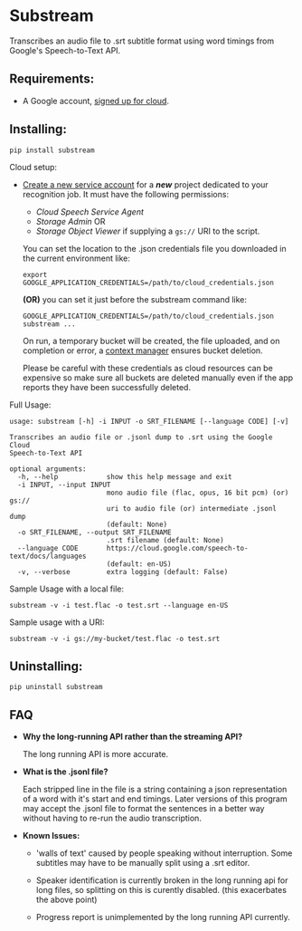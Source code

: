 # Substream #

Transcribes an audio file to .srt subtitle format using word timings from
Google's Speech-to-Text API.

## Requirements: ##

* A Google account, [signed up for cloud](https://cloud.google.com/).

## Installing: ##

```shell
pip install substream
```

Cloud setup:

* [Create a new service account](https://cloud.google.com/iam/docs/creating-managing-service-accounts)
    for a ***new*** project dedicated to your recognition job. It must have the 
    following permissions:
    
    * _Cloud Speech Service Agent_
    * _Storage Admin_ OR
    * _Storage Object Viewer_ if supplying a `gs://` URI to the script.
 
    You can set the location to the .json credentials file you downloaded in the
    current environment like:
    
    ```shell
    export GOOGLE_APPLICATION_CREDENTIALS=/path/to/cloud_credentials.json
    ```
    
    __(OR)__ you can set it just before the substream command like:
    
    ```shell
    GOOGLE_APPLICATION_CREDENTIALS=/path/to/cloud_credentials.json substream ...
    ```
    
    On run, a temporary bucket will be created, the file uploaded, and
    on completion or error, a [context manager](https://github.com/mdegans/substream/blob/master/substream/tempbucket/__init__.py)
    ensures bucket deletion.
    
    Please be careful with these credentials as cloud resources can be expensive
    so make sure all buckets are deleted manually even if the app reports they
    have been successfully deleted.

Full Usage:
```shell
usage: substream [-h] -i INPUT -o SRT_FILENAME [--language CODE] [-v]

Transcribes an audio file or .jsonl dump to .srt using the Google Cloud
Speech-to-Text API

optional arguments:
  -h, --help            show this help message and exit
  -i INPUT, --input INPUT
                        mono audio file (flac, opus, 16 bit pcm) (or) gs://
                        uri to audio file (or) intermediate .jsonl dump
                        (default: None)
  -o SRT_FILENAME, --output SRT_FILENAME
                        .srt filename (default: None)
  --language CODE       https://cloud.google.com/speech-to-text/docs/languages
                        (default: en-US)
  -v, --verbose         extra logging (default: False)
```

Sample Usage with a local file:
```shell
substream -v -i test.flac -o test.srt --language en-US
```

Sample usage with a URI:
```shell
substream -v -i gs://my-bucket/test.flac -o test.srt
```

## Uninstalling: ##
```shell
pip uninstall substream
```

## FAQ ##
* __Why the long-running API rather than the streaming API?__
    
    The long running API is more accurate.

* __What is the .jsonl file?__

    Each stripped line in the file is a string containing a json representation
    of a word with it's start and end timings. Later versions of this program
    may accept the .jsonl file to format the sentences in a better way without
    having to re-run the audio transcription.

* __Known Issues:__

    * 'walls of text' caused by people speaking without interruption. Some 
    subtitles may have to be manually split using a .srt editor.
    
    * Speaker identification is currently broken in the long running 
    api for long files, so splitting on this is curently disabled.
    (this exacerbates the above point)

    * Progress report is unimplemented by the long running API currently.
